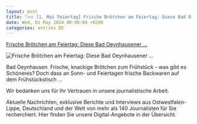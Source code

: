 ```yaml
---
layout: post
title: "🔥🔥 [1. Mai Feiertag] Frische Brötchen am Feiertag: Diese Bad Oeynhausener ..."
date: Wed, 01 May 2024 00:00:00 +0200
categories: entries DE
---
```

[Frische Brötchen am Feiertag: Diese Bad Oeynhausener ...](https://www.nw.de/lokal/kreis_minden_luebbecke/bad_oeynhausen/23842285_Frische-Broetchen-am-Feiertag-Diese-Bad-Oeynhausener-Baeckereien-haben-am-1.-Mai-geoeffnet.html)

![Frische Brötchen am Feiertag: Diese Bad Oeynhausener ...](https://www.nw.de/_em_daten/202684449/_/1xNW1QbnBDWFZKbkpSQXQ3OWptY1VwdTI0ZkFUNVVLa2cxT0tLb2RtY1Nxd0dhcUZOUVQzU1dZR0J5TUtSc1dBenV4MWxFVEUyU1MwbEIzWU5ZeWhOb1M2Ty83NnN0YUo0MnZxNjgwSjZITDQ9/240429-1805-470662385.jpg)

Bad Oeynhausen. Frische, knackige Brötchen zum Frühstück - was gibt es Schöneres? Doch dass an Sonn- und Feiertagen frische Backwaren auf dem Frühstückstisch ...

Wir bedanken uns für Ihr Vertrauen in unsere journalistische Arbeit.

Aktuelle Nachrichten, exklusive Berichte und Interviews aus Ostwestfalen-Lippe, Deutschland und der Welt von mehr als 140 Journalisten für Sie recherchiert. Hier finden Sie unsere Digital-Angebote in der Übersicht.

